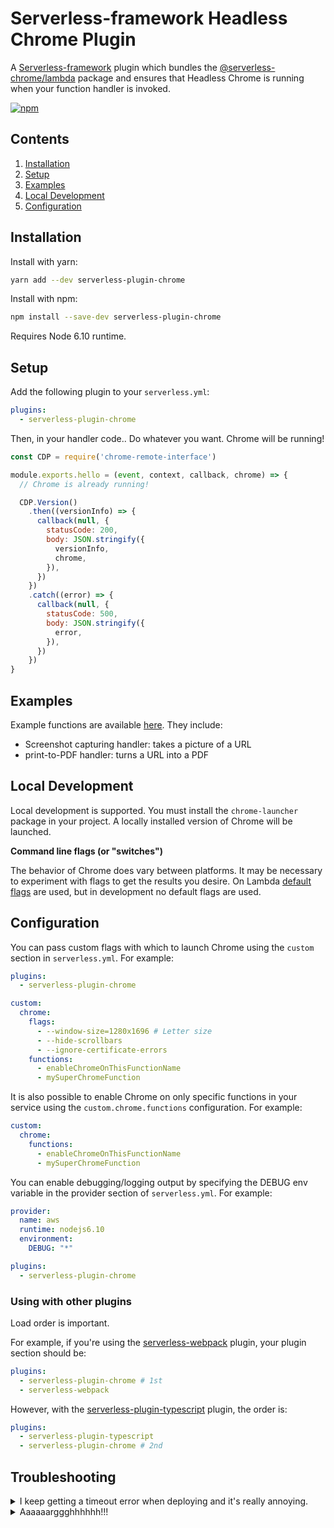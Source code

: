 # Serverless-framework Headless Chrome Plugin

A [Serverless-framework](https://github.com/serverless/serverless) plugin which bundles the [@serverless-chrome/lambda](https://github.com/adieuadieu/serverless-chrome/tree/master/packages/lambda) package and ensures that Headless Chrome is running when your function handler is invoked.

[![npm](https://img.shields.io/npm/v/serverless-plugin-chrome.svg?style=flat-square)](https://www.npmjs.com/package/serverless-plugin-chrome)

## Contents
1. [Installation](#installation)
1. [Setup](#setup)
1. [Examples](#examples)
1. [Local Development](#local-development)
1. [Configuration](#configuration)


## Installation

Install with yarn:

```bash
yarn add --dev serverless-plugin-chrome
```

Install with npm:

```bash
npm install --save-dev serverless-plugin-chrome
```

Requires Node 6.10 runtime.


## Setup


Add the following plugin to your `serverless.yml`:

```yaml
plugins:
  - serverless-plugin-chrome
```

Then, in your handler code.. Do whatever you want. Chrome will be running!

```js
const CDP = require('chrome-remote-interface')

module.exports.hello = (event, context, callback, chrome) => {
  // Chrome is already running!

  CDP.Version()
    .then((versionInfo) => {
      callback(null, {
        statusCode: 200,
        body: JSON.stringify({
          versionInfo,
          chrome,
        }),
      })
    })
    .catch((error) => {
      callback(null, {
        statusCode: 500,
        body: JSON.stringify({
          error,
        }),
      })
    })
}
```


## Examples

Example functions are available [here](https://github.com/adieuadieu/serverless-chrome/tree/master/examples/serverless-framework). They include:

- Screenshot capturing handler: takes a picture of a URL
- print-to-PDF handler: turns a URL into a PDF


## Local Development

Local development is supported. You must install the `chrome-launcher` package in your project. A locally installed version of Chrome will be launched.

**Command line flags (or "switches")**

The behavior of Chrome does vary between platforms. It may be necessary to experiment with flags to get the results you desire. On Lambda [default flags](https://github.com/adieuadieu/serverless-chrome/blob/develop/packages/lambda/src/flags.js) are used, but in development no default flags are used.

## Configuration

You can pass custom flags with which to launch Chrome using the `custom` section in `serverless.yml`. For example:

```yaml
plugins:
  - serverless-plugin-chrome

custom:
  chrome:
    flags:
      - --window-size=1280x1696 # Letter size
      - --hide-scrollbars
      - --ignore-certificate-errors
    functions:
      - enableChromeOnThisFunctionName
      - mySuperChromeFunction
```

It is also possible to enable Chrome on only specific functions in your service using the `custom.chrome.functions` configuration. For example:

```yaml
custom:
  chrome:
    functions:
      - enableChromeOnThisFunctionName
      - mySuperChromeFunction
```

You can enable debugging/logging output by specifying the DEBUG env variable in the provider section of `serverless.yml`. For example:

```yaml
provider:
  name: aws
  runtime: nodejs6.10
  environment:
    DEBUG: "*"

plugins:
  - serverless-plugin-chrome
```


### Using with other plugins

Load order is important.

For example, if you're using the [serverless-webpack](https://github.com/elastic-coders/serverless-webpack) plugin, your plugin section should be:

```yaml
plugins:
  - serverless-plugin-chrome # 1st
  - serverless-webpack
```

However, with the [serverless-plugin-typescript](https://github.com/graphcool/serverless-plugin-typescript) plugin, the order is:

```yaml
plugins:
  - serverless-plugin-typescript
  - serverless-plugin-chrome # 2nd
```


## Troubleshooting

<details id="ts-aws-client-timeout">
  <summary>I keep getting a timeout error when deploying and it's really annoying.</summary>

  Indeed, that is annoying. I've had the same problem, and so that's why it's now here in this troubleshooting section. This may be an issue in the underlying AWS SDK when using a slower Internet connection. Try changing the `AWS_CLIENT_TIMEOUT` environment variable to a higher value. For example, in your command prompt enter the following and try deploying again:

```bash
export AWS_CLIENT_TIMEOUT=3000000
```
</details>

<details id="ts-argh">
  <summary>Aaaaaarggghhhhhh!!!</summary>

  Uuurrrggghhhhhh! Have you tried [filing an Issue](https://github.com/adieuadieu/serverless-chrome/issues/new)?
</details>
